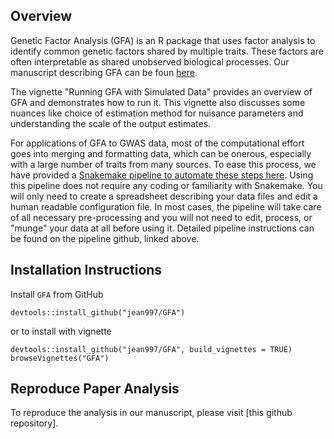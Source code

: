 ## Overview

Genetic Factor Analysis (GFA) is an R package that uses factor analysis to identify common genetic factors shared by multiple traits. These factors are often interpretable as shared unobserved biological processes. Our manuscript describing GFA can be foun [here](url). 

The vignette "Running GFA with Simulated Data" provides an overview of GFA and demonstrates how to run it. This vignette also discusses some nuances like choice of estimation method for nuisance parameters and understanding the scale of the output estimates. 

For applications of GFA to GWAS data, most of the computational effort goes into merging and formatting data, which can be onerous, especially with a large number of traits from many sources. To ease this process, we have provided a [Snakemake pipeline  to automate these steps here](https://github.com/jean997/gfa_pipeline). Using this pipeline does not require any coding or familiarity with Snakemake. You will only need to create a spreadsheet describing your data files and edit a human readable configuration file. In most cases, the pipeline will take care of all necessary pre-processing and you will not need to edit, process, or "munge" your data at all before using it. Detailed pipeline instructions can be found on the pipeline github, linked above. 


## Installation Instructions


Install `GFA` from GitHub

```
devtools::install_github("jean997/GFA")
```


or to install with vignette 

```
devtools::install_github("jean997/GFA", build_vignettes = TRUE)
browseVignettes("GFA")
```

## Reproduce Paper Analysis

To reproduce the analysis in our manuscript, please visit [this github repository]. 
